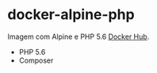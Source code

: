 # docker-alpine-php
Imagem com Alpine e PHP 5.6
[Docker Hub](https://hub.docker.com/r/thiagoppo/docker-alpine-php/).

- PHP 5.6
- Composer
